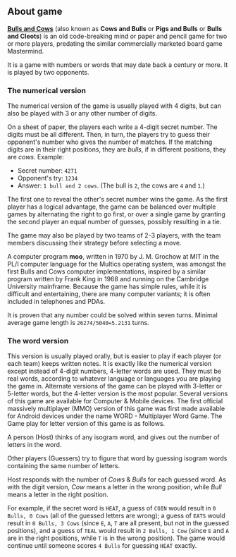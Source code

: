 ## About game ##

[**Bulls and Cows**](https://en.wikipedia.org/wiki/Bulls_and_Cows) 
(also known as **Cows and Bulls** or **Pigs and Bulls** or **Bulls and Cleots**)
is an old code-breaking mind or paper and pencil game for two or more players, predating the 
similar commercially marketed board game Mastermind.

It is a game with numbers or words that may date back a century or more. 
It is played by two opponents.


### The numerical version ###

The numerical version of the game is usually played with 4 digits, 
but can also be played with 3 or any other number of digits.

On a sheet of paper, the players each write a 4-digit secret number. 
The digits must be all different. 
Then, in turn, the players try to guess their opponent's number who gives the number of matches. 
If the matching digits are in their right positions, they are *bulls*, 
if in different positions, they are *cows*.
Example:

  * Secret number: `4271`
  * Opponent's try: `1234`
  * Answer: `1 bull and 2 cows`. (The bull is `2`, the cows are `4` and `1`.)
 
The first one to reveal the other's secret number wins the game. 
As the first player has a logical advantage, the game can be balanced over multiple games 
by alternating the right to go first, or over a single game by granting the second player 
an equal number of guesses, possibly resulting in a tie.
 
The game may also be played by two teams of 2-3 players, 
with the team members discussing their strategy before selecting a move.
 
A computer program **moo**, written in 1970 by J. M. Grochow at MIT in the PL/I computer language 
for the Multics operating system, was amongst the first Bulls and Cows computer implementations, 
inspired by a similar program written by Frank King in 1968 and running on the Cambridge University 
mainframe. Because the game has simple rules, while it is difficult and entertaining, 
there are many computer variants; it is often included in telephones and PDAs.

It is proven that any number could be solved within seven turns. 
Minimal average game length is `26274/5040=5.2131` turns.


### The word version ###

This version is usually played orally, but is easier to play if each player (or each team) keeps 
written notes. 
It is exactly like the numerical version except instead of 4-digit numbers, 4-letter words are used. 
They must be real words, according to whatever language or languages you are playing the game in. 
Alternate versions of the game can be played with 3-letter or 5-letter words, 
but the 4-letter version is the most popular. 
Several versions of this game are available for Computer & Mobile devices. 
The first official massively multiplayer (MMO) version of this game was first made available for 
Android devices under the name WORD - Multiplayer Word Game. 
The Game play for letter version of this game is as follows.

A person (Host) thinks of any isogram word, and gives out the number of letters in the word.

Other players (Guessers) try to figure that word by guessing isogram words containing the same 
number of letters.

Host responds with the number of *Cows* & *Bulls* for each guessed word. As with the digit version, 
*Cow* means a letter in the wrong position, while *Bull* means a letter in the right position.

For example, if the secret word is `HEAT`, a guess of `COIN` would result in `0 Bulls, 0 Cows` 
(all of the guessed letters are wrong); a guess of `EATS` would result in `0 Bulls, 3 Cows` 
(since `E`, `A`, `T` are all present, but not in the guessed positions), and a guess of `TEAL` 
would result in `2 Bulls, 1 Cow` (since `E` and `A` are in the right positions, 
while `T` is in the wrong position). 
The game would continue until someone scores `4 Bulls` for guessing `HEAT` exactly.
